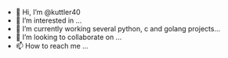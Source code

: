- 👋 Hi, I’m @kuttler40
- 👀 I’m interested in ...
- 🌱 I’m currently working several python, c and golang projects...
- 💞️ I’m looking to collaborate on ...
- 📫 How to reach me ...

<!---
kuttler40/kuttler40 is a ✨ special ✨ repository because its `README.md` (this file) appears on your GitHub profile.
You can click the Preview link to take a look at your changes.
--->
